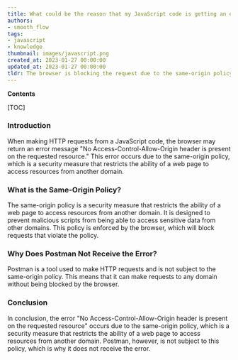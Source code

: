 ```yaml
---
title: What could be the reason that my JavaScript code is getting an error saying 'no access-control-allow-origin header is present on the requested resource', while postman does not have this issue?
authors:
- smooth_flow
tags:
- javascript
- knowledge
thumbnail: images/javascript.png
created_at: 2023-01-27 00:00:00
updated_at: 2023-01-27 00:00:00
tldr: The browser is blocking the request due to the same-origin policy, while Postman is not subject to this policy.
---
```


**Contents**

[TOC]

### Introduction

When making HTTP requests from a JavaScript code, the browser may return an error message "No Access-Control-Allow-Origin header is present on the requested resource." This error occurs due to the same-origin policy, which is a security measure that restricts the ability of a web page to access resources from another domain.

### What is the Same-Origin Policy?

The same-origin policy is a security measure that restricts the ability of a web page to access resources from another domain. It is designed to prevent malicious scripts from being able to access sensitive data from other domains. This policy is enforced by the browser, which will block requests that violate the policy.

### Why Does Postman Not Receive the Error? 

Postman is a tool used to make HTTP requests and is not subject to the same-origin policy. This means that it can make requests to any domain without being blocked by the browser.

### Conclusion 

In conclusion, the error "No Access-Control-Allow-Origin header is present on the requested resource" occurs due to the same-origin policy, which is a security measure that restricts the ability of a web page to access resources from another domain. Postman, however, is not subject to this policy, which is why it does not receive the error.
